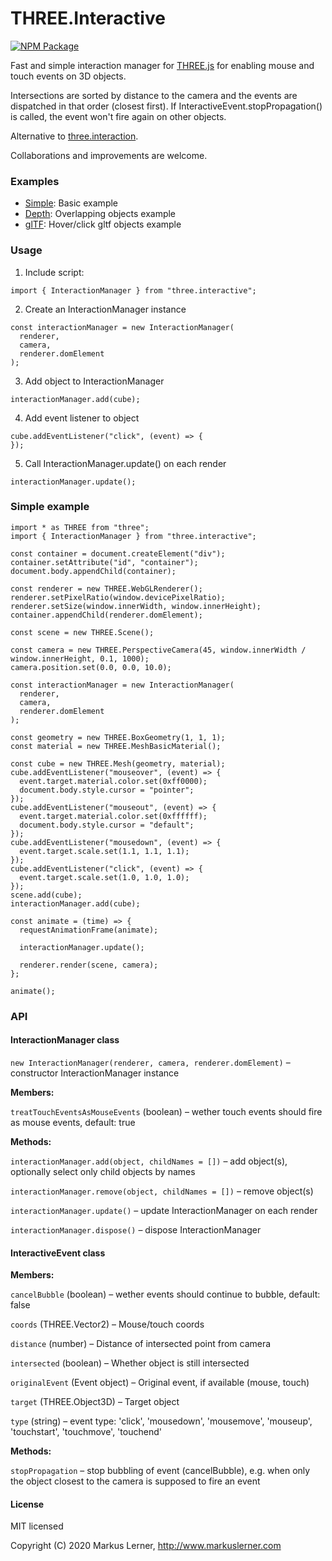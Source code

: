 # THREE.Interactive

[![NPM Package](https://img.shields.io/npm/v/three.interactive.svg?style=flat)](https://www.npmjs.com/package/three.interactive)

Fast and simple interaction manager for [THREE.js](https://github.com/mrdoob/three.js/) for enabling mouse and touch events on 3D objects.

Intersections are sorted by distance to the camera and the events are dispatched in that order (closest first). If InteractiveEvent.stopPropagation() is called, the event won't fire again on other objects.

Alternative to [three.interaction](https://github.com/jasonChen1982/three.interaction.js).

Collaborations and improvements are welcome.


### Examples ####

* [Simple](https://www.markuslerner.com/github/three.interactive/examples/simple.html): Basic example
* [Depth](https://www.markuslerner.com/github/three.interactive/examples/depth.html): Overlapping objects example
* [glTF](https://www.markuslerner.com/github/three.interactive/examples/gltf.html): Hover/click gltf objects example

### Usage ####

1. Include script:

```
import { InteractionManager } from "three.interactive";
```

2. Create an InteractionManager instance

```
const interactionManager = new InteractionManager(
  renderer,
  camera,
  renderer.domElement
);
```

3. Add object to InteractionManager

```
interactionManager.add(cube);
```

4. Add event listener to object

```
cube.addEventListener("click", (event) => {
});
```

5. Call InteractionManager.update() on each render

```
interactionManager.update();
```


### Simple example ####

```
import * as THREE from "three";
import { InteractionManager } from "three.interactive";

const container = document.createElement("div");
container.setAttribute("id", "container");
document.body.appendChild(container);

const renderer = new THREE.WebGLRenderer();
renderer.setPixelRatio(window.devicePixelRatio);
renderer.setSize(window.innerWidth, window.innerHeight);
container.appendChild(renderer.domElement);

const scene = new THREE.Scene();

const camera = new THREE.PerspectiveCamera(45, window.innerWidth / window.innerHeight, 0.1, 1000);
camera.position.set(0.0, 0.0, 10.0);

const interactionManager = new InteractionManager(
  renderer,
  camera,
  renderer.domElement
);

const geometry = new THREE.BoxGeometry(1, 1, 1);
const material = new THREE.MeshBasicMaterial();

const cube = new THREE.Mesh(geometry, material);
cube.addEventListener("mouseover", (event) => {
  event.target.material.color.set(0xff0000);
  document.body.style.cursor = "pointer";
});
cube.addEventListener("mouseout", (event) => {
  event.target.material.color.set(0xffffff);
  document.body.style.cursor = "default";
});
cube.addEventListener("mousedown", (event) => {
  event.target.scale.set(1.1, 1.1, 1.1);
});
cube.addEventListener("click", (event) => {
  event.target.scale.set(1.0, 1.0, 1.0);
});
scene.add(cube);
interactionManager.add(cube);

const animate = (time) => {
  requestAnimationFrame(animate);

  interactionManager.update();

  renderer.render(scene, camera);
};

animate();
```

### API ###

#### InteractionManager class ####


```new InteractionManager(renderer, camera, renderer.domElement)``` – constructor InteractionManager instance

**Members:**

```treatTouchEventsAsMouseEvents``` (boolean) – wether touch events should fire as mouse events, default: true


**Methods:**

```interactionManager.add(object, childNames = [])``` – add object(s), optionally select only child objects by names

```interactionManager.remove(object, childNames = [])``` – remove object(s)

```interactionManager.update()``` – update InteractionManager on each render

```interactionManager.dispose()``` – dispose InteractionManager


#### InteractiveEvent class ####


**Members:**

```cancelBubble``` (boolean) – wether events should continue to bubble, default: false

```coords``` (THREE.Vector2) – Mouse/touch coords

```distance``` (number) – Distance of intersected point from camera

```intersected``` (boolean) – Whether object is still intersected

```originalEvent``` (Event object) – Original event, if available (mouse, touch)

```target``` (THREE.Object3D) – Target object

```type``` (string) – event type: 'click', 'mousedown', 'mousemove', 'mouseup', 'touchstart', 'touchmove', 'touchend'


**Methods:**

```stopPropagation``` – stop bubbling of event (cancelBubble), e.g. when only the object closest to the camera is supposed to fire an event


#### License ####

MIT licensed

Copyright (C) 2020 Markus Lerner, http://www.markuslerner.com
